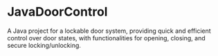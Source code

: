 # JavaDoorControl
A Java project for a lockable door system, providing quick and efficient control over door states, with functionalities for opening, closing, and secure locking/unlocking.
